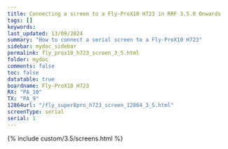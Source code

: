 ```yaml
---
title: Connecting a screen to a Fly-ProX10 H723 in RRF 3.5.0 Onwards
tags: []
keywords: 
last_updated: 13/09/2024
summary: "How to connect a serial screen to a Fly-ProX10 H723"
sidebar: mydoc_sidebar
permalink: fly_prox10_h723_screen_3_5.html
folder: mydoc
comments: false
toc: false
datatable: true
boardname: Fly-ProX10 H723
RX: "PA_10"
TX: "PA_9"
12864url: "/fly_super8pro_h723_screen_12864_3_5.html"
screenType: serial
serial: 1
---
```


{% include custom/3.5/screens.html %}
